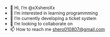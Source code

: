 - 👋 Hi, I’m @xXsheroXx
- 👀 I’m interested in learning programmming
- 🌱 I’m currently developing a ticket system
- 💞️ I’m looking to collaborate on 
- 📫 How to reach me shero010807@gmail.com

<!---
xXsheroXx/xXsheroXx is a ✨ special ✨ repository because its `README.md` (this file) appears on your GitHub profile.
You can click the Preview link to take a look at your changes.
--->

